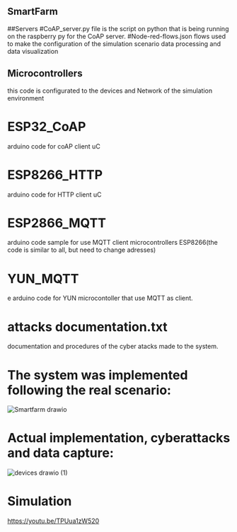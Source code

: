 ## SmartFarm


##Servers
#CoAP_server.py 
file is the script on python that is being running on the raspberry py for the CoAP server.
#Node-red-flows.json 
flows used to make the configuration of the simulation scenario data processing and data visualization

## Microcontrollers
 this code is configurated to the devices and Network of the simulation environment

# ESP32_CoAP  
arduino code for coAP client uC
# ESP8266_HTTP 
arduino code for HTTP client uC
# ESP2866_MQTT  
arduino code sample for use MQTT client microcontrollers ESP8266(the code is similar to all, but need to change adresses)
# YUN_MQTT 
e arduino code for YUN microcontoller that use MQTT as client.


# attacks documentation.txt  
documentation and procedures of the cyber atacks made to the system.

# **The system was implemented following the real scenario:**

![Smartfarm drawio](https://github.com/Rafaeljff/SmartFarm/assets/45770575/fe61c642-b1a6-43f0-afa2-059587ae05e5)


# Actual implementation, cyberattacks and data capture:

![devices drawio (1)](https://github.com/Rafaeljff/SmartFarm/assets/45770575/dfb76e28-8946-46be-86c4-165095a88a6d)

# Simulation
https://youtu.be/TPUua1zW520
